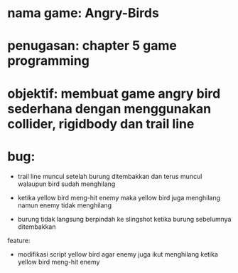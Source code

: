# nama game: Angry-Birds
# penugasan: chapter 5 game programming
# objektif: membuat game angry bird sederhana dengan menggunakan collider, rigidbody dan trail line
# bug:
- trail line muncul setelah burung ditembakkan dan terus muncul walaupun bird sudah menghilang

- ketika yellow bird meng-hit enemy maka yellow bird juga menghilang namun enemy tidak menghilang

- burung tidak langsung berpindah ke slingshot ketika burung sebelumnya ditembakkan

feature:
- modifikasi script yellow bird agar enemy juga ikut menghilang ketika yellow bird meng-hit enemy
